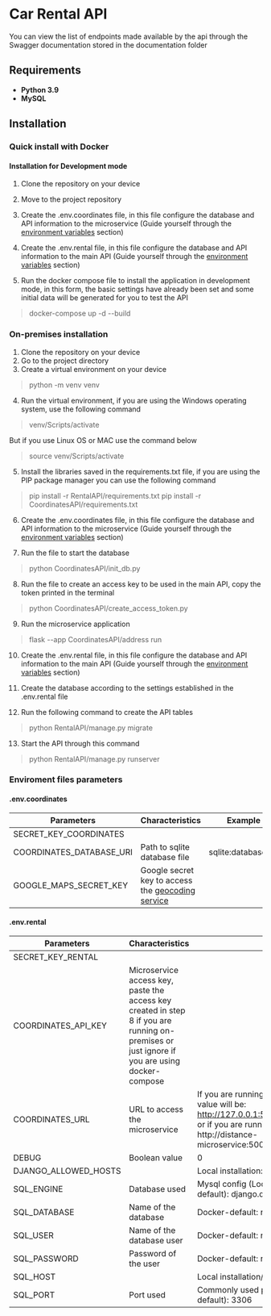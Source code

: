 # Car Rental API

You can view the list of endpoints made available by the api through the Swagger documentation stored in the documentation folder

## Requirements
* **Python 3.9**
* **MySQL**

## Installation
### Quick install with Docker
#### Installation for Development mode
1. Clone the repository on your device

2. Move to the project repository

3. Create the .env.coordinates file, in this file configure the database and API information to the microservice (Guide yourself through the [environment variables](https://github.com/MatheusSC017/Rental-of-vehicles#enviroment-files-parameters) section)

4. Create the .env.rental file, in this file configure the database and API information to the main API (Guide yourself through the [environment variables](https://github.com/MatheusSC017/Rental-of-vehicles#enviroment-files-parameters) section)

5. Run the docker compose file to install the application in development mode, in this form, the basic settings have already been set and some initial data will be generated for you to test the API
> docker-compose up -d --build 

### On-premises installation
1. Clone the repository on your device
2. Go to the project directory
3. Create a virtual environment on your device
> python -m venv venv 

4. Run the virtual environment, if you are using the Windows operating system, use the following command
> venv/Scripts/activate

But if you use Linux OS or MAC use the command below
> source venv/Scripts/activate

5. Install the libraries saved in the requirements.txt file, if you are using the PIP package manager you can use the following command
> pip install -r RentalAPI/requirements.txt
> pip install -r CoordinatesAPI/requirements.txt

6. Create the .env.coordinates file, in this file configure the database and API information to the microservice (Guide yourself through the [environment variables](https://github.com/MatheusSC017/Rental-of-vehicles#enviroment-files-parameters) section)

7. Run the file to start the database 
> python CoordinatesAPI/init_db.py 

8. Run the file to create an access key to be used in the main API, copy the token printed in the terminal
> python CoordinatesAPI/create_access_token.py 

9. Run the microservice application
> flask --app CoordinatesAPI/address run

10. Create the .env.rental file, in this file configure the database and API information to the main API (Guide yourself through the [environment variables](https://github.com/MatheusSC017/Rental-of-vehicles#enviroment-files-parameters) section)

11. Create the database according to the settings established in the .env.rental file
12. Run the following command to create the API tables
> python RentalAPI/manage.py migrate
13. Start the API through this command
> python RentalAPI/manage.py runserver

### Enviroment files parameters
#### .env.coordinates

Parameters | Characteristics                                       | Example
--- |-------------------------------------------------------| ---
SECRET_KEY_COORDINATES |                                                       |
COORDINATES_DATABASE_URI | Path to sqlite database file                          | sqlite:database.db
GOOGLE_MAPS_SECRET_KEY | Google secret key to access the [geocoding service](https://developers.google.com/maps/documentation/geocoding/overview?hl=pt-br) |

#### .env.rental

Parameters | Characteristics                                                                                                                         | Example
--- |-----------------------------------------------------------------------------------------------------------------------------------------| ---
SECRET_KEY_RENTAL |                                                                                                                                         | 
COORDINATES_API_KEY | Microservice access key, paste the access key created in step 8 if you are running on-premises or just ignore if you are using docker-compose | 
COORDINATES_URL | URL to access the microservice                                                                                                          | If you are running locally on port 5000, the value will be: http://127.0.0.1:5000/v1/distance/addresses or if you are running using docker set it to http://distance-microservice:5000/v1/distance/addresses
DEBUG | Boolean value                                                                                                                           | 0
DJANGO_ALLOWED_HOSTS |                                                                                                                                         | Local installation: localhost 127.0.0.1 [::1]
SQL_ENGINE | Database used                                                                                                                           | Mysql config (Local installation/ Docker-default): django.db.backends.mysql
SQL_DATABASE | Name of the database                                                                                                                    | Docker-default: rental-of-vehicles
SQL_USER | Name of the database user                                                                                                               | Docker-default: rental_database_user
SQL_PASSWORD | Password of the user                                                                                                                    | Docker-default: rental_database_password
SQL_HOST |                                                                                                                                         | Local installation/ Docker-default: 127.0.0.1
SQL_PORT | Port used                                                                                                                               | Commonly used port for mysql (Docker-default): 3306

